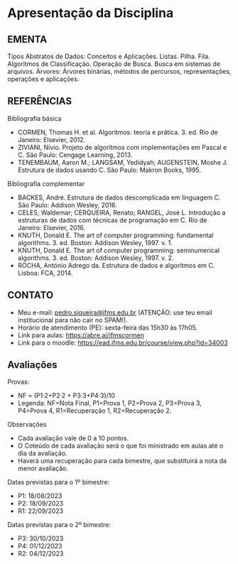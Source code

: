 # Apresentação da Disciplina

## EMENTA

Tipos Abstratos de Dados: Conceitos e Aplicações. Listas. Pilha. Fila. Algoritmos de Classificação. Operação de Busca. Busca em sistemas de arquivos. Árvores: Árvores binárias, métodos de percursos, representações, operações e aplicações.

## REFERÊNCIAS

Bibliografia básica

* CORMEN, Thomas H. et al. Algoritmos: teoria e prática. 3. ed. Rio de Janeiro: Elsevier, 2012.
* ZIVIANI, Nivio. Projeto de algoritmos com implementações em Pascal e C. São Paulo: Cengage Learning, 2013.
* TENEMBAUM, Aaron M.; LANGSAM, Yedidyah; AUGENSTEIN, Moshe J. Estrutura de dados usando C. São Paulo: Makron Books, 1995.

Bibliografia complementar

* BACKES, André. Estrutura de dados descomplicada em linguagem C. São Paulo: Addison Wesley, 2016.
* CELES, Waldemar; CERQUEIRA, Renato; RANGEL, José L. Introdução a estruturas de dados com técnicas de programação em C. Rio de Janeiro: Elsevier, 2016.
* KNUTH, Donald E. The art of computer programming: fundamental algorithms. 3. ed. Boston: Addison Wesley, 1997. v. 1.
* KNUTH, Donald E. The art of computer programming: seminumerical algorithms. 3. ed. Boston: Addison Wesley, 1997. v. 2.
* ROCHA, António Adrego da. Estrutura de dados e algoritmos em C. Lisboa: FCA, 2014.

## CONTATO

* Meu e-mail: pedro.siqueira@ifms.edu.br (ATENÇÃO: use teu email institucional para não cair no SPAM!).
* Horário de atendimento (PE): sexta-feira das 15h30 às 17h05.
* Link para aulas: https://abre.ai/ifmscormen
* Link para o moodle: https://ead.ifms.edu.br/course/view.php?id=34003

## Avaliações

Provas:

* NF = (P1·2+P2·2 + P3·3+P4·3)/10
* Legenda: NF=Nota Final, P1=Prova 1, P2=Prova 2, P3=Prova 3, P4=Prova 4, R1=Recuperação 1, R2=Recuperação 2.

Observações

* Cada avaliação vale de 0 a 10 pontos.
* O Coteúdo de cada avaliação será o que foi ministrado em aulas até o dia da avaliação.
* Haverá uma recuperação para cada bimestre, que substituirá a nota da menor avaliação.

Datas previstas para o 1º bimestre:

* P1: 18/08/2023
* P2: 18/09/2023
* R1: 22/09/2023

Datas previstas para o 2º bimestre:

* P3: 30/10/2023
* P4: 01/12/2023
* R2: 04/12/2023
